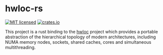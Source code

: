 # hwloc-rs
[![MIT licensed](https://img.shields.io/badge/license-MIT-blue.svg)](./LICENSE)
[![crates.io](http://meritbadge.herokuapp.com/hwloc)](https://crates.io/crates/hwloc)

This project is a rust binding to the [hwloc](http://www.open-mpi.org/projects/hwloc/) project
which provides a portable abstraction of the hierarchical topology of modern architectures,
including NUMA memory nodes, sockets, shared caches, cores and simultaneous multithreading.
